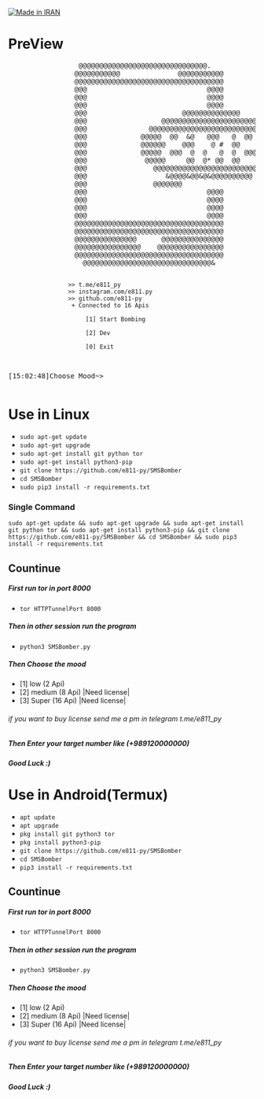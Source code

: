 <p align="left">
<a href="#"><img title="Made in IRAN" src="https://img.shields.io/badge/MADE%20IN-IRAN-green?colorA=%23ff0000&colorB=%23017e40&style=for-the-badge"></a>
</p>
<h1><b>PreView</b></h1>
<pre>                 @@@@@@@@@@@@@@@@@@@@@@@@@@@@@@@.                        
                @@@@@@@@@@@              @@@@@@@@@@@                      
                @@@@@@@@@@@@@@@@@@@@@@@@@@@@@@@@@@@@                      
                @@@                             @@@@                      
                @@@                             @@@@                      
                @@@                             @@@@                      
                @@@                       @@@@@@@@@@@@@@                  
                @@@                  @@@@@@@@@@@@@@@@@@@@@@@@             
                @@@               @@@@@@@@@@@@@@@@@@@@@@@@@@@@@@          
                @@@             @@@@@  @@  &@   @@@   @  @@  @@@@#        
                @@@             @@@@@@    @@@    @ #  @@    @@@@@@        
                @@@             @@@@@  @@@  @  @   @  @  @@@  @@@@        
                @@@              @@@@@     @@  @* @@  @@     @@@@         
                @@@                @@@@@@@@@@@@@@@@@@@@@@@@@@@@           
                @@@                   &@@@@&@@&@&@@@@@@@@@@               
                @@@                @@@@@@@                                
                @@@                             @@@@                      
                @@@                             @@@@                      
                @@@                             @@@@                      
                @@@                             @@@@                      
                @@@@@@@@@@@@@@@@@@@@@@@@@@@@@@@@@@@@                      
                @@@@@@@@@@@@@@@@@@@@@@@@@@@@@@@@@@@@                      
                @@@@@@@@@@@@@@@      @@@@@@@@@@@@@@@                      
                @@@@@@@@@@@@@@@@    @@@@@@@@@@@@@@@@                      
                @@@@@@@@@@@@@@@@@@@@@@@@@@@@@@@@@@@@                      
                  @@@@@@@@@@@@@@@@@@@@@@@@@@@@@@@&  
                        
                     >> t.me/e811_py
                     >> instagram.com/e811.py
                     >> github.com/e811-py
                      + Connected to 16 Apis

                          [1] Start Bombing

                          [2] Dev

                          [0] Exit
        

[15:02:48]Choose Mood~></pre>
<p><h1><b>Use in Linux</b></h1></p>
<ul>
  <li><code>sudo apt-get update</code></li>
  <li><code>sudo apt-get upgrade</code></li>
  <li><code>sudo apt-get install git python tor</code></li>
  <li><code>sudo apt-get install python3-pip</code></li>
  <li><code>git clone https://github.com/e811-py/SMSBomber</code></li>
  <li><code>cd SMSBomber</code></li>
  <li><code>sudo pip3 install -r requirements.txt</code></li>
</ul>

<h3>Single Command</h3>
<pre><code>sudo apt-get update && sudo apt-get upgrade && sudo apt-get install git python tor && sudo apt-get install python3-pip && git clone https://github.com/e811-py/SMSBomber && cd SMSBomber && sudo pip3 install -r requirements.txt</code></pre>
<h2>Countinue</h2>
<h5>First run tor in port 8000</h5>
<ul><li><code>tor HTTPTunnelPort 8000</code></li></ul>
<h5>Then in other session run the program</h5>
<ul><li><code>python3 SMSBomber.py</code></li></ul>
<h5>Then Choose the mood</h5>
<ul><li>[1] low (2 Api)</li><li>[2] medium (8 Api) |Need license|</li><li>[3] Super (16 Api) |Need license|</li></ul>
<h6>if you want to buy license send me a pm in telegram t.me/e811_py</h6>
<h5>Then Enter your target number like (+989120000000)</h5>
<h5>Good Luck :)</h5>

<p><h1><b>Use in Android(Termux)</b></h1></p>
<ul>
  <li><code>apt update</code></li>
  <li><code>apt upgrade</code></li>
  <li><code>pkg install git python3 tor</code></li>
  <li><code>pkg install python3-pip</code></li>
  <li><code>git clone https://github.com/e811-py/SMSBomber</code></li>
  <li><code>cd SMSBomber</code></li>
  <li><code>pip3 install -r requirements.txt</code></li>
</ul>
<h2>Countinue</h2>
<h5>First run tor in port 8000</h5>
<ul><li><code>tor HTTPTunnelPort 8000</code></li></ul>
<h5>Then in other session run the program</h5>
<ul><li><code>python3 SMSBomber.py</code></li></ul>
<h5>Then Choose the mood</h5>
<ul><li>[1] low (2 Api)</li><li>[2] medium (8 Api) |Need license|</li><li>[3] Super (16 Api) |Need license|</li></ul>
<h6>if you want to buy license send me a pm in telegram t.me/e811_py</h6>
<h5>Then Enter your target number like (+989120000000)</h5>
<h5>Good Luck :)</h5>
